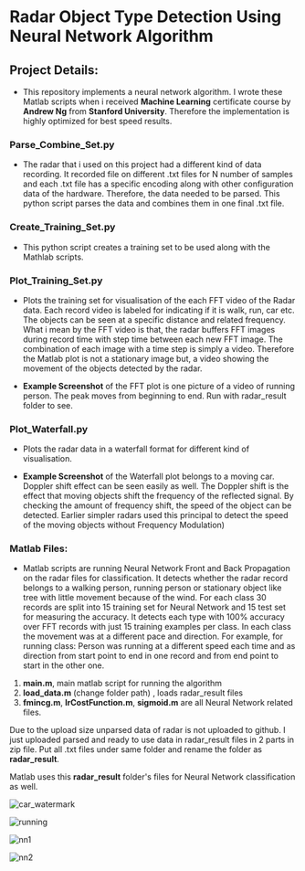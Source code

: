 # Radar Object Type Detection Using Neural Network Algorithm

## Project Details:

 * This repository implements a neural network algorithm. I wrote these Matlab scripts when i received **Machine Learning** certificate course by **Andrew Ng** from **Stanford  University**. Therefore the implementation is highly optimized for best speed results.

### Parse_Combine_Set.py

 * The radar that i used on this project had a different kind of data recording. It recorded file on different .txt files for N number of samples and each .txt file has a specific encoding along with other configuration data of the hardware. Therefore, the data needed to be parsed. This python script parses the data and combines them in one final .txt file. 

### Create_Training_Set.py

 * This python script creates a training set to be used along with the Mathlab scripts.

### Plot_Training_Set.py

 * Plots the training set for visualisation of the each FFT video of the Radar data. Each record video is labeled for indicating if it is walk, run, car etc. The objects can be seen at a specific distance and related frequency. What i mean by the FFT video is that, the radar buffers FFT images during record time with step time between each new FFT image. The combination of each image with a time step is simply a video. Therefore the Matlab plot is not a stationary image but, a video showing the movement of the objects detected by the radar. 
 
 * **Example Screenshot** of the FFT plot is one picture of a video of running person. The peak moves from beginning to end. Run with radar_result folder to see.

### Plot_Waterfall.py

 * Plots the radar data in a waterfall format for different kind of visualisation.
 
 * **Example Screenshot** of the Waterfall plot belongs to a moving car. Doppler shift effect can be seen easily as well. The Doppler shift is the effect that moving objects shift the frequency of the reflected signal. By checking the amount of frequency shift, the speed of the object can be detected. Earlier simpler radars used this principal to detect the speed of the moving objects without Frequency Modulation)

### Matlab Files:

 * Matlab scripts are running Neural Network Front and Back Propagation on the radar files for classification. It detects whether the radar record belongs to a    walking person, running person or stationary object like tree with little movement because of the wind. For each class 30 records are split into 15 training set for Neural Network and 15 test set for measuring the accuracy. It detects each type with 100% accuracy over FFT records with just 15 training examples per class. In each class the movement was at a different pace and direction. For example, for running class: Person was running at a different speed each time and as direction from start point to end in one record and from end point to start in the other one.
 
 1. **main.m**, main matlab script for running the algorithm
 2. **load_data.m** (change folder path) , loads radar_result files
 3. **fmincg.m**, **lrCostFunction.m**, **sigmoid.m** are all Neural Network related files.

Due to the upload size unparsed data of radar is not uploaded to github. I just uploaded parsed and ready to use data in radar_result files in 2 parts in zip file. Put all .txt files under same folder and rename the folder as **radar_result**.

Matlab uses this **radar_result** folder's files for Neural Network classification as well.

![car_watermark](https://user-images.githubusercontent.com/61315249/82326657-d6e34300-99e5-11ea-8004-1b3b01aaef30.png)

![running](https://user-images.githubusercontent.com/61315249/82326898-37728000-99e6-11ea-909c-c5766b5d3f8d.png)

![nn1](https://user-images.githubusercontent.com/61315249/82327504-2ece7980-99e7-11ea-908c-f69e4695effc.png)

![nn2](https://user-images.githubusercontent.com/61315249/82327499-2c6c1f80-99e7-11ea-8b4b-2d39561f3492.png)

